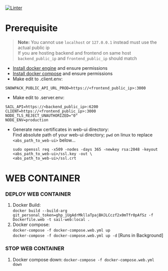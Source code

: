 [![Linter](https://github.com/secureailabs/Jenkins-Docker/actions/workflows/Linter.yml/badge.svg?branch=main)](https://github.com/secureailabs/Jenkins-Docker/actions/workflows/Linter.yml)

# Prerequisite
> **Note:** You cannot use `localhost` or `127.0.0.1` instead must use the actual public ip \
> If you are hosting backend and frontend on same host `backend_public_ip` and `frontend_public_ip` should match

- [Install docker engine](https://docs.docker.com/engine/install/) and ensure permissions
- [Install docker compose](https://docs.docker.com/compose/install/) and ensure permissions
- Make edit to .client.env:
```
SNOWPACK_PUBLIC_API_URL_PROD=https://<frontend_public_ip>:3000
```
- Make edit to .server.env:
```
SAIL_API=https://<backend_public_ip>:6200
CLIENT=https://<frontend_public_ip>:3000 
NODE_TLS_REJECT_UNAUTHORIZED="0" 
NODE_ENV=production
 ```
 - Generate new certificates in web-ui directory: \
Find absolute path of your web-ui directory; `pwd` on linux to replace `<abs_path_to_web-ui>` below...

    ```
    sudo openssl req -x509 -nodes -days 365 -newkey rsa:2048 -keyout <abs_path_to_web-ui>/ssl.key -out \ 
    <abs_path_to_web-ui>/ssl.crt
    ```

# WEB CONTAINER
### DEPLOY WEB CONTAINER
1. Docker Build: \
`docker build --build-arg git_personal_token=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 -f Dockerfile.web -t sail-web:local .`
2. Docker compose: \
`docker-compose -f docker-compose.web.yml up` \
`docker-compose -f docker-compose.web.yml up -d` [Runs in Background]

### STOP WEB CONTAINER
1. Docker compose down:
`docker-compose -f docker-compose.web.yml down`
